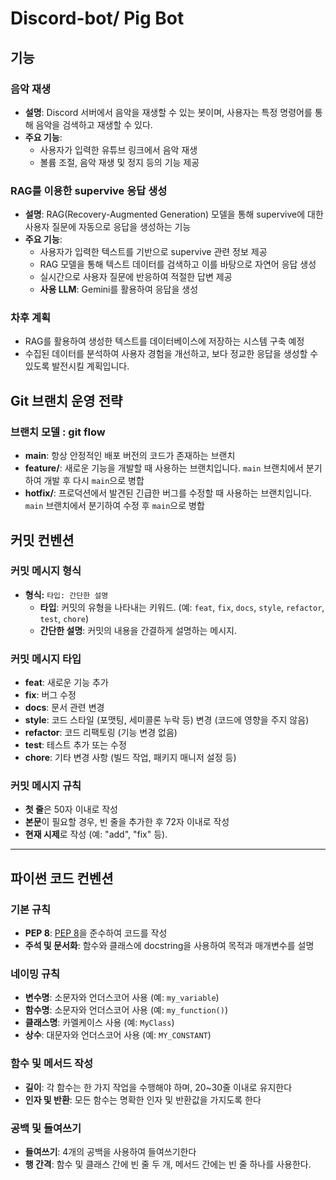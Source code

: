 # Discord-bot/ Pig Bot

## 기능

### 음악 재생
- **설명**: Discord 서버에서 음악을 재생할 수 있는 봇이며, 사용자는 특정 명령어를 통해 음악을 검색하고 재생할 수 있다.
- **주요 기능**:
  - 사용자가 입력한 유튜브 링크에서 음악 재생
  - 볼륨 조절, 음악 재생 및 정지 등의 기능 제공

### RAG를 이용한 supervive 응답 생성
- **설명**: RAG(Recovery-Augmented Generation) 모델을 통해 supervive에 대한 사용자 질문에 자동으로 응답을 생성하는 기능
- **주요 기능**:
  - 사용자가 입력한 텍스트를 기반으로 supervive 관련 정보 제공
  - RAG 모델을 통해 텍스트 데이터를 검색하고 이를 바탕으로 자연어 응답 생성
  - 실시간으로 사용자 질문에 반응하여 적절한 답변 제공
  - **사용 LLM**: Gemini를 활용하여 응답을 생성

### 차후 계획
- RAG를 활용하여 생성한 텍스트를 데이터베이스에 저장하는 시스템 구축 예정
- 수집된 데이터를 분석하여 사용자 경험을 개선하고, 보다 정교한 응답을 생성할 수 있도록 발전시킬 계획입니다.


## Git 브랜치 운영 전략

### 브랜치 모델 : git flow

- **main**: 항상 안정적인 배포 버전의 코드가 존재하는 브랜치
- **feature/**: 새로운 기능을 개발할 때 사용하는 브랜치입니다. `main` 브랜치에서 분기하여 개발 후 다시 `main`으로 병합
- **hotfix/**: 프로덕션에서 발견된 긴급한 버그를 수정할 때 사용하는 브랜치입니다. `main` 브랜치에서 분기하여 수정 후 `main`으로 병합

## 커밋 컨벤션

### 커밋 메시지 형식
- **형식:** `타입: 간단한 설명`
  - **타입**: 커밋의 유형을 나타내는 키워드. (예: `feat`, `fix`, `docs`, `style`, `refactor`, `test`, `chore`)
  - **간단한 설명**: 커밋의 내용을 간결하게 설명하는 메시지.

### 커밋 메시지 타입
- **feat**: 새로운 기능 추가
- **fix**: 버그 수정
- **docs**: 문서 관련 변경
- **style**: 코드 스타일 (포맷팅, 세미콜론 누락 등) 변경 (코드에 영향을 주지 않음)
- **refactor**: 코드 리팩토링 (기능 변경 없음)
- **test**: 테스트 추가 또는 수정
- **chore**: 기타 변경 사항 (빌드 작업, 패키지 매니저 설정 등)

### 커밋 메시지 규칙
- **첫 줄**은 50자 이내로 작성
- **본문**이 필요할 경우, 빈 줄을 추가한 후 72자 이내로 작성
- **현재 시제**로 작성 (예: "add", "fix" 등).

---

## 파이썬 코드 컨벤션

### 기본 규칙
- **PEP 8**: [PEP 8](https://www.python.org/dev/peps/pep-0008/)을 준수하여 코드를 작성
- **주석 및 문서화**: 함수와 클래스에 docstring을 사용하여 목적과 매개변수를 설명

### 네이밍 규칙
- **변수명**: 소문자와 언더스코어 사용 (예: `my_variable`)
- **함수명**: 소문자와 언더스코어 사용 (예: `my_function()`)
- **클래스명**: 카멜케이스 사용 (예: `MyClass`)
- **상수**: 대문자와 언더스코어 사용 (예: `MY_CONSTANT`)

### 함수 및 메서드 작성
- **길이**: 각 함수는 한 가지 작업을 수행해야 하며, 20~30줄 이내로 유지한다
- **인자 및 반환**: 모든 함수는 명확한 인자 및 반환값을 가지도록 한다

### 공백 및 들여쓰기
- **들여쓰기**: 4개의 공백을 사용하여 들여쓰기한다
- **행 간격**: 함수 및 클래스 간에 빈 줄 두 개, 메서드 간에는 빈 줄 하나를 사용한다.
